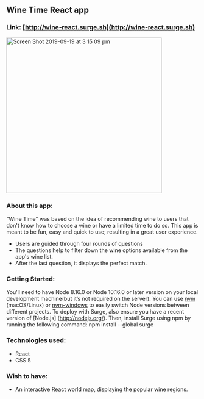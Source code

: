## Wine Time React app
### Link: [http://wine-react.surge.sh](http://wine-react.surge.sh)  
<img width="408" alt="Screen Shot 2019-09-19 at 3 15 09 pm" src="https://user-images.githubusercontent.com/45111486/65215556-415b8080-daf1-11e9-906c-aa1e9f618f3d.png">

### About this app:  
"Wine Time" was based on the idea of recommending wine to users that don't know how to choose a wine or have a limited time to do so. This app is meant to be fun, easy and quick to use; resulting in a great user experience.   
* Users are guided through four rounds of questions
* The questions help to filter down the wine options available from the app's wine list.
* After the last question, it displays the perfect match.  


### Getting Started:
You’ll need to have Node 8.16.0 or Node 10.16.0 or later version on your local development machine(but it’s not required on the server). You can use [nvm](https://github.com/creationix/nvm#installation) (macOS/Linux) or [nvm-windows](https://github.com/coreybutler/nvm-windows#node-version-manager-nvm-for-windows) to easily switch Node versions between different projects.
To deploy with Surge, also ensure you have a recent version of [Node.js] (http://nodejs.org/). Then, install Surge using npm by running the following command:
npm install --global surge

### Technologies used:
* React
* CSS 5

### Wish to have:
* An interactive React world map, displaying the popular wine regions.  



